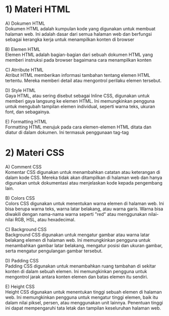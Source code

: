 <h1>1) Materi HTML</h1>

   A) Dokumen HTML<br>
   Dokumen HTML adalah kumpulan kode yang digunakan untuk membuat halaman web. Ini adalah dasar dari semua halaman web dan berfungsi sebagai kerangka kerja untuk menampilkan konten di 
   browser<br>
   
   B) Elemen HTML<br>
   Elemen HTML adalah bagian-bagian dari sebuah dokumen HTML yang memberi instruksi pada browser bagaimana cara menampilkan konten<br>
   
   C) Atrribute HTML<br>
   Atribut HTML memberikan informasi tambahan tentang elemen HTML tertentu. Mereka memberi detail atau mengontrol perilaku elemen tersebut.<br>
   
   D) Style HTML<br>
   Gaya HTML, atau sering disebut sebagai Inline CSS, digunakan untuk memberi gaya langsung ke elemen HTML. Ini memungkinkan pengguna untuk mengubah tampilan elemen individual, seperti 
   warna teks, ukuran font, dan sebagainya.<br>
   
   E) Formatting HTML<br>
   Formatting HTML merujuk pada cara elemen-elemen HTML ditata dan diatur di dalam dokumen. Ini termasuk penggunaan tag-tag 
<h1>2) Materi CSS</h1>

   A) Comment CSS<br>
   Komentar CSS digunakan untuk menambahkan catatan atau keterangan di dalam kode CSS. Mereka tidak akan ditampilkan di halaman web dan hanya digunakan untuk dokumentasi atau menjelaskan    kode kepada pengembang lain.<br>

   B) Colors CSS<br> 
   Colors CSS digunakan untuk menentukan warna elemen di halaman web. Ini bisa berupa warna teks, warna latar belakang, atau warna garis. Warna bisa diwakili dengan nama-nama warna          seperti "red" atau menggunakan nilai-nilai RGB, HSL, atau hexadecimal.<br>

   C) Background CSS<br> 
   Background CSS digunakan untuk mengatur gambar atau warna latar belakang elemen di halaman web. Ini memungkinkan pengguna untuk menambahkan gambar latar belakang, mengatur posisi dan     ukuran gambar, serta mengatur pengulangan gambar tersebut.<br>

   D) Padding CSS<br>
   Padding CSS digunakan untuk menambahkan ruang tambahan di sekitar konten di dalam sebuah elemen. Ini memungkinkan pengguna untuk mengontrol jarak antara konten elemen dan 
   batas elemen itu sendiri.<br>

   E) Height CSS<br> 
   Height CSS digunakan untuk menentukan tinggi sebuah elemen di halaman web. Ini memungkinkan pengguna untuk mengatur tinggi elemen, baik itu dalam nilai piksel, persen, atau 
   menggunakan unit lainnya. Penentuan tinggi ini dapat mempengaruhi tata letak dan tampilan keseluruhan halaman web.<br>

  


  

  

